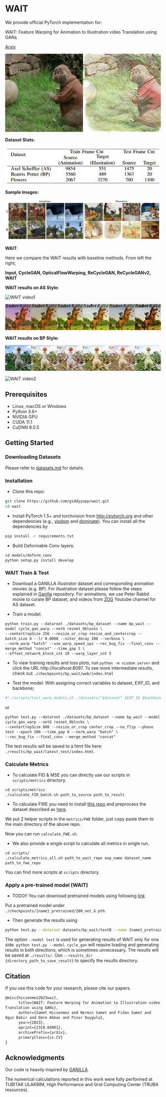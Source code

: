 # WAIT

We provide official PyTorch implementation for: 

WAIT: Feature Warping for Animation to Illustration video Translation using GANs

[Arxiv](https://arxiv.org/abs/2310.04901)


![WAIT teaser](docs/figs/BP_seq2_teaser.gif)

**Dataset Stats:**

![Ill stats](docs/figs/dataset_stats.png)

**Sample Images:**

![Ill images](docs/figs/ill_animation_dataset.png)


**WAIT**:

Here we compare the WAIT results with baseline methods.
From left the right; 

**Input, CycleGAN, OpticalFlowWarping, ReCycleGAN, ReCycleGANv2, WAIT** 

**WAIT results on AS Style:**

![WAIT video1](docs/figs/AS_seq1.gif)

![WAIT video2](docs/figs/AS_seq2.gif)

**WAIT results on BP Style:**

![WAIT video1](docs/figs/BP_seq1.gif)

![WAIT video2](docs/figs/BP_seq2.gif)


## Prerequisites
- Linux, macOS or Windows
- Python 3.6+
- NVIDIA GPU
- CUDA 11.1
- CuDNN 8.0.5

## Getting Started

### Downloading Datasets
Please refer to [datasets.md](docs/datasets.md) for details.

### Installation

- Clone this repo:
```bash
git clone https://github.com/giddyyupp/wait.git
cd wait
```

- Install PyTorch 1.5+ and torchvision from http://pytorch.org and other dependencies (e.g., [visdom](https://github.com/facebookresearch/visdom) and [dominate](https://github.com/Knio/dominate)). You can install all the dependencies by
```bash
pip install -r requirements.txt
```

- Build Deformable Conv layers:
```
cd models/deform_conv
python setup.py install develop
```
### WAIT Train & Test

- Download a GANILLA illustrator dataset and corresponding animation movies (e.g. BP). For illustration dataset please follow the steps explained in [Ganilla](https://github.com/giddyyupp/ganilla) repository. For animations, we use Peter Rabbit movie to curate BP dataset, and videos from [ZOG](https://www.youtube.com/@ZogOfficial) Youtube channel for AS dataset.  


- Train a model:
```
python train.py --dataroot ./datasets/bp_dataset --name bp_wait --model cycle_gan_warp --netG resnet_9blocks \ 
--centerCropSize 256 --resize_or_crop resize_and_centercrop --batch_size 8 --lr 0.0008 --niter_decay 200 --verbose \ 
--norm_warp "batch" --use_warp_speed_ups --rec_bug_fix --final_conv --merge_method "concat" --time_gap 5 \ 
--offset_network_block_cnt 10 --warp_layer_cnt 5
```
- To view training results and loss plots, run `python -m visdom.server` and click the URL http://localhost:8097. 
To see more intermediate results, check out `./checkpoints/bp_wait/web/index.html`

- Test the model:
With assigning correct variables to dataset, EXP_ID, and backbone;
```bash
#!./scripts/test_warp_models.sh ./datasets/"$dataset" $EXP_ID $backbone $dataset --norm_warp "batch" --rec_bug_fix --use_warp_speed_ups --final_conv --merge_method "concat"
```
or 
```
python test.py --dataroot ./datasets/bp_dataset --name bp_wait --model cycle_gan_warp --netG resnet_9blocks \ 
--centerCropSize 800 --resize_or_crop center_crop --no_flip --phase test --epoch 200 --time_gap 0 --norm_warp "batch" \
--rec_bug_fix --final_conv --merge_method "concat"
```

The test results will be saved to a html file here: `./results/bp_wait/latest_test/index.html`.


### Calculate Metrics

- To calculate FID & MSE you can directly use our scripts in `scripts/metrics` directory.
```
cd scripts/metrics
./calculate_FID_batch.sh path_to_source path_to_result
```

- To calculate FWE you need to install [this repo](https://github.com/phoenix104104/fast_blind_video_consistency) and 
preprocess the dataset described as [here](https://github.com/phoenix104104/fast_blind_video_consistency#evaluation).

We put 2 helper scripts in the `metrics/FWE` folder, just copy paste them to the main directory of the above repo.

Now you can run `calculate_FWE.sh`. 

- We also provide a single script to calculate all metrics in single run.

```
cd scripts/
./calculate_metrics_all.sh path_to_wait_repo exp_name dataset_name path_to_fwe_repo
```

You can find more scripts at `scripts` directory.

### Apply a pre-trained model (WAIT)
- TODO!! You can download pretrained models using following [link](AAA)

Put a pretrained model under `./checkpoints/{name}_pretrained/200_net_G.pth`.

- Then generate the results using
```bash
python test.py --dataroot datasets/bp_wait/testB --name {name}_pretrained --model test
```
The option `--model test` is used for generating results of WAIT only for one side. 
`python test.py --model cycle_gan` will require loading and generating results in both directions, which is sometimes unnecessary. 
The results will be saved at `./results/`. Use `--results_dir {directory_path_to_save_result}` to specify the results directory.

## Citation
If you use this code for your research, please cite our papers.
```
@misc{hicsonmez2023wait,
      title={WAIT: Feature Warping for Animation to Illustration video Translation using GANs}, 
      author={Samet Hicsonmez and Nermin Samet and Fidan Samet and Oguz Bakir and Emre Akbas and Pinar Duygulu},
      year={2023},
      eprint={2310.04901},
      archivePrefix={arXiv},
      primaryClass={cs.CV}
}

```
## Acknowledgments
Our code is heavily inspired by [GANILLA](https://github.com/giddyyupp/ganilla).

The numerical calculations reported in this work were fully performed at TUBITAK ULAKBIM, High Performance and Grid Computing Center (TRUBA resources).
